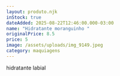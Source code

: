 ```yaml
---
layout: produto.njk
inStock: true
dateAdded: 2025-08-22T12:46:00.000-03:00
name: "Hidratante moranguinho "
originalPrice: 8.5
price: 5
image: /assets/uploads/img_9149.jpeg
category: maquiagens
---
```

hidratante labial
